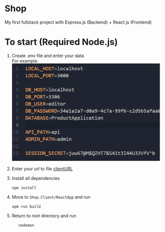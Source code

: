 # Shop

My first fullstack project with Express.js (Backend) + React.js (Frontend)

# To start (Required Node.js)

1. Create .env file and enter your data \
   For example: \
   ![./env.png](./env.png)
2. Enter your url to file
   [clientURL](./Shop.Client/ReactApp/src/const.ts)
3. Install all dependencies
   ```
   npm install
   ```
4. Move to `Shop.Client/ReactApp` and run
   ```
   npm run build
   ```
5. Return to root directory and run

   ```
      nodemon
   ```
